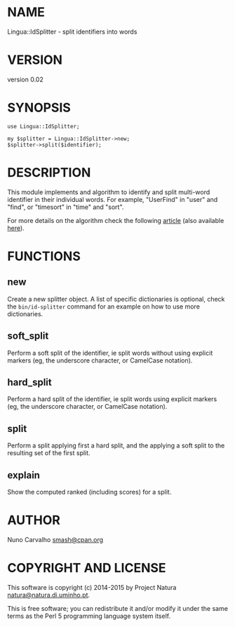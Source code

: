 # NAME

Lingua::IdSplitter - split identifiers into words

# VERSION

version 0.02

# SYNOPSIS

    use Lingua::IdSplitter;

    my $splitter = Lingua::IdSplitter->new;
    $splitter->split($identifier);

# DESCRIPTION

This module implements and algorithm to identify and split multi-word
identifier in their individual words. For example, "UserFind" in "user"
and "find", or "timesort" in "time" and "sort".

For more details on the algorithm check the following
[article](http://www.sciencedirect.com/science/article/pii/S0164121214002179)
(also available [here](http://hdl.handle.net/10198/11577)).

# FUNCTIONS

## new

Create a new splitter object. A list of specific dictionaries is optional,
check the `bin/id-splitter` command for an example on how to use more
dictionaries.

## soft\_split

Perform a soft split of the identifier, ie split words without using
explicit markers (eg, the underscore character, or CamelCase notation).

## hard\_split

Perform a hard split of the identifier, ie split words using
explicit markers (eg, the underscore character, or CamelCase notation).

## split

Perform a split applying first a hard split, and the applying a soft split
to the resulting set of the first split.

## explain

Show the computed ranked (including scores) for a split.

# AUTHOR

Nuno Carvalho <smash@cpan.org>

# COPYRIGHT AND LICENSE

This software is copyright (c) 2014-2015 by Project Natura <natura@natura.di.uminho.pt>.

This is free software; you can redistribute it and/or modify it under
the same terms as the Perl 5 programming language system itself.
